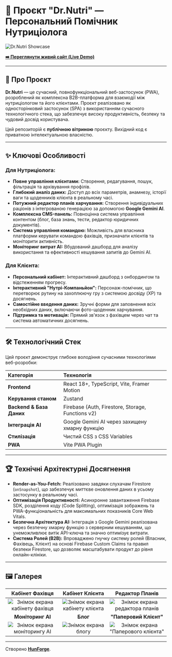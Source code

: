 # 🚀 Проєкт "Dr.Nutri" — Персональний Помічник Нутриціолога

![Dr.Nutri Showcase](URL_ДО_ВАШОГО_ГОЛОВНОГО_СКРІНШОТА)

**[➡️ Переглянути живий сайт (Live Demo)](https://dr-nutriapp.netlify.app/)**

---

## 📄 Про Проєкт

**Dr.Nutri** — це сучасний, повнофункціональний веб-застосунок (PWA), розроблений як комплексна B2B-платформа для взаємодії між нутриціологом та його клієнтами. Проєкт реалізовано як односторінковий застосунок (SPA) з використанням сучасного технологічного стека, що забезпечує високу продуктивність, безпеку та чудовий досвід користувача.

Цей репозиторій є **публічною вітриною** проєкту. Вихідний код є приватною інтелектуальною власністю.

---

## ✨ Ключові Особливості

### Для Нутриціолога:
-   **Повне управління клієнтами:** Створення, редагування, пошук, фільтрація та архівування профілів.
-   **Глибокий аналіз даних:** Доступ до всіх параметрів, анамнезу, історії ваги та щоденників клієнта в реальному часі.
-   **Потужний редактор планів харчування:** Створення індивідуальних раціонів з інтегрованою генерацією за допомогою **Google Gemini AI**.
-   **Комплексна CMS-панель:** Повноцінна система управління контентом (блог, база знань, тести, редактор юридичних документів).
-   **Система управління командою:** Можливість для власника платформи керувати командою фахівців, призначати клієнтів та моніторити активність.
-   **Моніторинг витрат AI:** Вбудований дашборд для аналізу використання та ефективності кешування запитів до Gemini AI.

### Для Клієнта:
-   **Персональний кабінет:** Інтерактивний дашборд з онбордингом та відстеженням прогресу.
-   **Інтерактивний "Нутрі-Компаньйон":** Персонаж-помічник, що перетворює рутину на захоплюючу гру з системою досвіду (XP) та досягнень.
-   **Самостійне введення даних:** Зручні форми для заповнення всіх необхідних даних, включаючи фото-щоденник харчування.
-   **Підтримка та мотивація:** Прямий зв'язок з фахівцем через чат та система автоматичних досягнень.

---

## 🛠️ Технологічний Стек

Цей проєкт демонструє глибоке володіння сучасними технологіями веб-розробки:

| Категорія | Технологія |
| :--- | :--- |
| **Frontend** | React 18+, TypeScript, Vite, Framer Motion |
| **Керування станом** | Zustand |
| **Backend & База Даних**| Firebase (Auth, Firestore, Storage, Functions v2) |
| **Інтеграція AI** | Google Gemini AI через захищену хмарну функцію |
| **Стилізація** | Чистий CSS з CSS Variables |
| **PWA** | Vite PWA Plugin |

---

## 🏆 Технічні Архітектурні Досягнення

*   **Render-as-You-Fetch:** Реалізовано завдяки слухачам Firestore (`onSnapshot`), що забезпечує миттєве оновлення даних в усьому застосунку в реальному часі.
*   **Оптимізація Продуктивності:** Асинхронне завантаження Firebase SDK, розділення коду (Code Splitting), оптимізація зображень та PWA-функціональність для максимальних показників Core Web Vitals.
*   **Безпечна Архітектура AI:** Інтеграція з Google Gemini реалізована через безпечну хмарну функцію з серверним кешуванням, що унеможливлює витік API-ключа та значно оптимізує витрати.
*   **Система Ролей (B2B):** Впроваджено гнучку систему ролей (Власник, Фахівець, Клієнт) на основі Firebase Custom Claims та правил безпеки Firestore, що дозволяє масштабувати продукт до рівня онлайн-клініки.

---

## 🖼️ Галерея

| Кабінет Фахівця | Кабінет Клієнта | Редактор Планів |
| :---: | :---: | :---: |
| ![Знімок екрана кабінету фахівця](URL_СКРІНШОТА_1) | ![Знімок екрана кабінету клієнта](URL_СКРІНШОТА_2) | ![Знімок екрана редактора планів](URL_СКРІНШОТА_3) |
| **Моніторинг AI** | **Блог** | **"Паперовий Клієнт"** |
| ![Знімок екрана моніторингу AI](URL_СКРІНШОТА_4) | ![Знімок екрана блогу](URL_СКРІНШОТА_5) | ![Знімок екрана "Паперового клієнта"](URL_СКРІНШОТА_6) |

---

Створено **[HunForge](https://github.com/HunForge)**.
